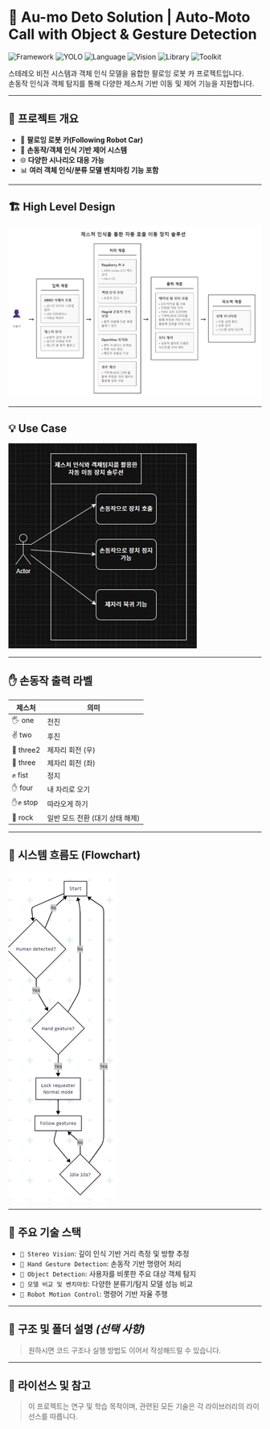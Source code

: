 # 🚗 Au-mo Deto Solution | Auto-Moto Call with Object & Gesture Detection  
![Framework](https://img.shields.io/badge/Framework-Hadgrid-blue)
![YOLO](https://img.shields.io/badge/YOLOv10-blue)
![Language](https://img.shields.io/badge/Language-Python-yellow)
![Vision](https://img.shields.io/badge/Vision-StereoVision-critical)
![Library](https://img.shields.io/badge/Library-OpenCV-blueviolet)
![Toolkit](https://img.shields.io/badge/Toolkit-OpenVINO-success)

스테레오 비전 시스템과 객체 인식 모델을 융합한 팔로잉 로봇 카 프로젝트입니다.  
손동작 인식과 객체 탐지를 통해 다양한 제스처 기반 이동 및 제어 기능을 지원합니다.

---

## 🎯 프로젝트 개요

- 🤖 **팔로잉 로봇 카(Following Robot Car)**  
- 🧠 **손동작/객체 인식 기반 제어 시스템**  
- 🌐 **다양한 시나리오 대응 가능**  
- 📊 **여러 객체 인식/분류 모델 벤치마킹 기능 포함**

---

## 🏗 High Level Design

![high-level-desing-img](./doc/hld.png)

---

## 💡 Use Case

![use-case-img](./doc/usecase.jpg)

---

## ✋ 손동작 출력 라벨

| 제스처 | 의미 |
|--------|------|
| 🖐 one     | 전진 |
| ✌ two     | 후진 |
| 🤟 three2  | 제자리 회전 (우) |
| 🤘 three   | 제자리 회전 (좌) |
| ✊ fist    | 정지 |
| ✋ four    | 내 자리로 오기 |
| ✋✊ stop   | 따라오게 하기 |
| 🤟 rock    | 일반 모드 전환 (대기 상태 해제) |

---

## 🔁 시스템 흐름도 (Flowchart)

![flow-chart](./doc/flowchart.png)

---

## 📌 주요 기술 스택

- `🎥 Stereo Vision`: 깊이 인식 기반 거리 측정 및 방향 추정
- `👋 Hand Gesture Detection`: 손동작 기반 명령어 처리
- `🎯 Object Detection`: 사용자를 비롯한 주요 대상 객체 탐지
- `🧠 모델 비교 및 벤치마킹`: 다양한 분류기/탐지 모델 성능 비교
- `🚗 Robot Motion Control`: 명령어 기반 자율 주행

---

## 📂 구조 및 폴더 설명 *(선택 사항)*

> 원하시면 코드 구조나 실행 방법도 이어서 작성해드릴 수 있습니다.

---

## 📎 라이선스 및 참고

> 이 프로젝트는 연구 및 학습 목적이며, 관련된 모든 기술은 각 라이브러리의 라이선스를 따릅니다.
